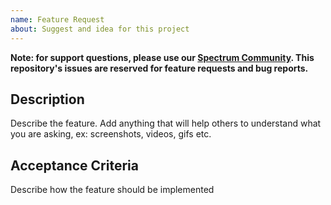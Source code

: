 ```yaml
---
name: Feature Request
about: Suggest and idea for this project
---
```


**Note: for support questions, please use our [Spectrum Community](https://spectrum.chat/debtcollective). This repository's issues are reserved for feature requests and bug reports.**

## Description

Describe the feature. Add anything that will help others to understand what you are asking, ex: screenshots, videos, gifs etc.

## Acceptance Criteria

Describe how the feature should be implemented
